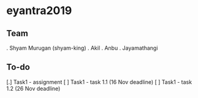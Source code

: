 # eyantra2019

## Team
. Shyam Murugan (shyam-king)
. Akil
. Anbu
. Jayamathangi 

## To-do
[.] Task1 - assignment
[ ] Task1 - task 1.1 (16 Nov deadline)
[ ] Task1 - task 1.2 (26 Nov deadline) 

